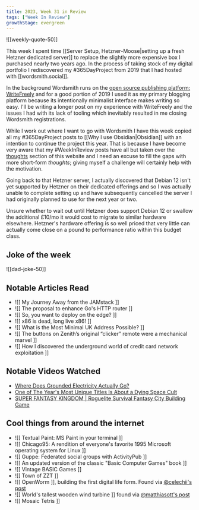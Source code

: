 ```yaml
---
title: 2023, Week 31 in Review
tags: ["Week In Review"]
growthStage: evergreen
---
```


![[weekly-quote-50]]

This week I spent time [[Server Setup, Hetzner-Moose|setting up a fresh Hetzner dedicated server]] to replace the slightly more expensive box I purchased nearly two years ago. In the process of taking stock of my digital portfolio I rediscovered my #365DayProject from 2019 that I had hosted with [[wordsmith.social]].

In the background Wordsmith runs on the [open source publishing platform: WriteFreely](https://writefreely.org/) and for a good portion of 2019 I used it as my primary blogging platform because its intentionally minimalist interface makes writing so easy. I'll be writing a longer post on my experience with WriteFreely and the issues I had with its lack of tooling which inevitably resulted in me closing Wordsmith registrations.

While I work out where I want to go with Wordsmith I have this week copied all my #365DayProject posts to [[Why I use Obsidian|Obsidian]] with an intention to continue the project this year. That is because I have become very aware that my #WeekInReview posts have all but taken over the [thoughts](https://photogabble.co.uk/thoughts/) section of this website and I need an excuse to fill the gaps with more short-form *thoughts*; giving myself a challenge will certainly help with the motivation.

Going back to that Hetzner server, I actually discovered that Debian 12 isn't yet supported by Hetzner on their dedicated offerings and so I was actually unable to complete setting up and have subsequently cancelled the server I had originally planned to use for the next year or two.

Unsure whether to wait out until Hetzner does support Debian 12 or swallow the additional £10/mo it would cost to migrate to similar hardware elsewhere. Hetzner's hardware offering is so well priced that very little can actually come close on a pound to performance ratio within this budget class.

## Joke of the week

![[dad-joke-50]]

## Notable Articles Read
- ![[ My Journey Away from the JAMstack ]]
- ![[ The proposal to enhance Go's HTTP router ]]
- ![[ So, you want to deploy on the edge? ]]
- ![[ x86 is dead, long live x86! ]]
- ![[ What is the Most Minimal UK Address Possible? ]]
- ![[ The buttons on Zenith’s original “clicker” remote were a mechanical marvel ]]
- ![[ How I discovered the underground world of credit card network exploitation ]]

## Notable Videos Watched
- [Where Does Grounded Electricity Actually Go?](https://www.youtube.com/watch?v=jduDyF2Zwd8)
- [One of The Year's Most Unique Titles Is About a Dying Space Cult](https://www.youtube.com/watch?v=lkZaEjB_UIQ)
- [SUPER FANTASY KINGDOM | Roguelite Survival Fantasy City Building Game](https://www.youtube.com/watch?v=oHPw5IXMjgc)

## Cool things from around the internet

- ![[ Textual Paint: MS Paint in your terminal ]]
- ![[ Chicago95: A rendition of everyone's favorite 1995 Microsoft operating system for Linux ]]
- ![[ Guppe: Federated social groups with ActivityPub ]]
- ![[ An updated version of the classic "Basic Computer Games" book ]]
- ![[ Vintage BASIC Games ]]
- ![[ Town of ZZT ]]
- ![[ OpenWorm ]], building the first digital life form. Found via [@celechii's post](https://cohost.org/celechii/post/2281618-holy-shit-i-am-learn)
- ![[ World's tallest wooden wind turbine ]] found via [@matthiasott's post](https://mastodon.social/@matthiasott/110813666250654715)
- ![[ Mosaic Tetris ]]
